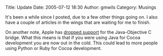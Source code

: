 Title: Update
Date: 2005-07-12 18:30
Author: gmwils
Category: Musings

It's been a while since I posted, due to a few other things going on. I
also have a couple of articles in the wings that are waiting for me to
finish.

On another note, Apple has [dropped support][] for the Java-Objective C
bridge. What this means is that if you were using Java for Cocoa
development you are now out in the cold. This could lead to more people
using Python or Ruby for Cocoa development.

  [dropped support]: http://www.osnews.com/story.php?news_id=11165
